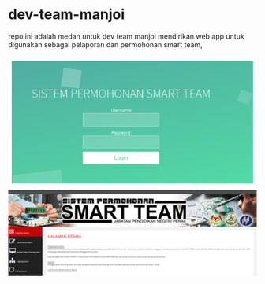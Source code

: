# dev-team-manjoi
repo ini adalah medan untuk dev team manjoi mendirikan web app untuk digunakan sebagai pelaporan dan permohonan smart team,


![alt text](readme/login.png "Login Page")
![alt text](readme/Utama.png "Main Page")
